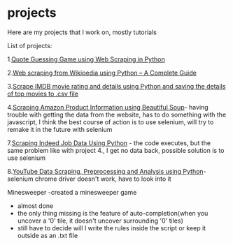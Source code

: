 # projects
Here are my projects that I work on, mostly tutorials

List of projects:

1.[Quote Guessing Game using Web Scraping in Python](https://www.geeksforgeeks.org/quote-guessing-game-using-web-scraping-in-python/)

2.[Web scraping from Wikipedia using Python – A Complete Guide](https://www.geeksforgeeks.org/how-to-scrape-multiple-pages-of-a-website-using-python/?ref=next_article)

3.[Scrape IMDB movie rating and details using Python and saving the details of top movies to .csv file](https://www.geeksforgeeks.org/scrape-imdb-movie-rating-and-details-using-python/)

4.[Scraping Amazon Product Information using Beautiful Soup](https://www.geeksforgeeks.org/scraping-amazon-product-information-using-beautiful-soup/)- having trouble with getting the data from the website, has to do something with the javascript, I think the best course of action is to use selenium, will try to remake it in the future with selenium

7.[Scraping Indeed Job Data Using Python](https://www.geeksforgeeks.org/scraping-indeed-job-data-using-python/) - the code executes, but the same problem like with project 4., I get no data back, possible solution is to use selenium

8.[YouTube Data Scraping, Preprocessing and Analysis using Python](https://www.geeksforgeeks.org/youtube-data-scraping-preprocessing-and-analysis-using-python/)- selenium chrome driver doesn't work, have to look into it

Minesweeper
  -created a minesweeper game
  - almost done
  - the only thing missing is the feature of auto-completion(when you uncover a '0' tile, it doesn't uncover surrounding '0' tiles)
  -  still have to decide will I write the rules inside the script or keep it outside as an .txt file


